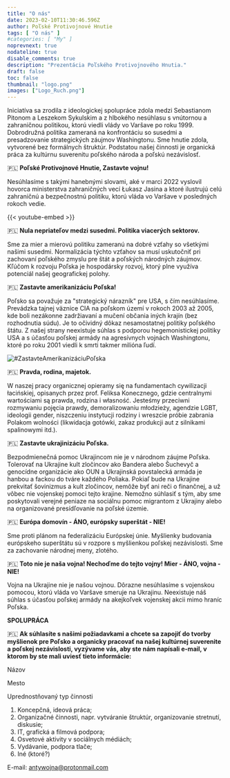```yaml
---
title: "O nás"
date: 2023-02-10T11:30:46.596Z
author: Poľské Protivojnové Hnutie
tags: [ "O nás" ]
#categories: [ "My" ]
noprevnext: true
nodateline: true
disable_comments: true
description: "Prezentácia Poľského Protivojnového Hnutia."
draft: false
toc: false
thumbnail: "logo.png"
images: ["Logo_Ruch.png"]
---
```


Iniciatíva sa zrodila z ideologickej spolupráce zdola medzi Sebastianom Pitonom a Leszekom Sykulskim a z hlbokého nesúhlasu s vnútornou a zahraničnou politikou, ktorú viedli vlády vo Varšave po roku 1999. Dobrodružná politika zameraná na konfrontáciu so susedmi a presadzovanie strategických záujmov Washingtonu. Sme hnutie zdola, vytvorené bez formálnych štruktúr. Podstatou našej činnosti je organická práca za kultúrnu suverenitu poľského národa a poľskú nezávislosť.


🇵🇱 **Poľské Protivojnové Hnutie, Zastavte vojnu!**


Nesúhlasíme s takými hanebnými slovami, aké v marci 2022 vyslovil hovorca ministerstva zahraničných vecí Łukasz Jasina a ktoré ilustrujú celú zahraničnú a bezpečnostnú politiku, ktorú vláda vo Varšave v posledných rokoch vedie.


{{< youtube-embed >}}


🇵🇱 **Nula nepriateľov medzi susedmi. Politika viacerých sektorov.**

Sme za mier a mierovú politiku zameranú na dobré vzťahy so všetkými našimi susedmi. Normalizácia týchto vzťahov sa musí uskutočniť pri zachovaní poľského zmyslu pre štát a poľských národných záujmov. Kľúčom k rozvoju Poľska je hospodársky rozvoj, ktorý plne využíva potenciál našej geografickej polohy.


🇵🇱 **Zastavte amerikanizáciu Poľska!**


Poľsko sa považuje za "strategický nárazník" pre USA, s čím nesúhlasíme. Prevádzka tajnej väznice CIA na poľskom území v rokoch 2003 až 2005, kde boli nezákonne zadržiavaní a mučení občania iných krajín (bez rozhodnutia súdu). Je to očividný dôkaz nesamostatnej politiky poľského štátu. Z našej strany neexistuje súhlas s podporou hegemonistickej politiky USA a s účasťou poľskej armády na agresívnych vojnách Washingtonu, ktoré po roku 2001 viedli k smrti takmer milióna ľudí.


![#ZastavteAmerikanizáciuPoľska](/SAP-1.jpeg)


🇵🇱 **Pravda, rodina, majetok.**


W naszej pracy organicznej opieramy się na fundamentach cywilizacji łacińskiej, opisanych przez prof. Feliksa Konecznego, gdzie centralnymi wartościami są prawda, rodzina i własność. Jesteśmy przeciwni rozmywaniu pojęcia prawdy, demoralizowaniu młodzieży, agendzie LGBT, ideologii gender, niszczeniu instytucji rodziny i wreszcie próbie zabrania Polakom wolności (likwidacja gotówki, zakaz produkcji aut z silnikami spalinowymi itd.).


🇵🇱 **Zastavte ukrajinizáciu Poľska.**


Bezpodmienečná pomoc Ukrajincom nie je v národnom záujme Poľska. Tolerovať na Ukrajine kult zločincov ako Bandera alebo Šuchevyč a genocídne organizácie ako OUN a Ukrajinská povstalecká armáda je hanbou a fackou do tváre každého Poliaka. Pokiaľ bude na Ukrajine prekvitať šovinizmus a kult zločincov, nemôže byť ani reči o finančnej, a už vôbec nie vojenskej pomoci tejto krajine. Nemožno súhlasiť s tým, aby sme poskytovali verejné peniaze na sociálnu pomoc migrantom z Ukrajiny alebo na organizované presídľovanie na poľské územie.


🇵🇱 **Európa domovín - ÁNO, európsky superštát - NIE!**


Sme proti plánom na federalizáciu Európskej únie. Myšlienky budovania európskeho superštátu sú v rozpore s myšlienkou poľskej nezávislosti. Sme za zachovanie národnej meny, zlotého.


🇵🇱 **Toto nie je naša vojna! Nechoďme do tejto vojny! Mier - ÁNO, vojna - NIE!**


Vojna na Ukrajine nie je našou vojnou. Dôrazne nesúhlasíme s vojenskou pomocou, ktorú vláda vo Varšave smeruje na Ukrajinu. Neexistuje náš súhlas s účasťou poľskej armády na akejkoľvek vojenskej akcii mimo hraníc Poľska.


**SPOLUPRÁCA**

🇵🇱 **Ak súhlasíte s našimi požiadavkami a chcete sa zapojiť do tvorby myšlienok pre Poľsko a organicky pracovať na našej kultúrnej suverenite a poľskej nezávislosti, vyzývame vás, aby ste nám napísali e-mail, v ktorom by ste mali uviesť tieto informácie:**

Názov

Mesto

Uprednostňovaný typ činnosti
1. Koncepčná, ideová práca;
2. Organizačné činnosti, napr. vytváranie štruktúr, organizovanie stretnutí, diskusie;
3. IT, grafická a filmová podpora;
4. Osvetové aktivity v sociálnych médiách;
5. Vydávanie, podpora tlače;
6. Iné (ktoré?)

E-mail: antywojna@protonmail.com